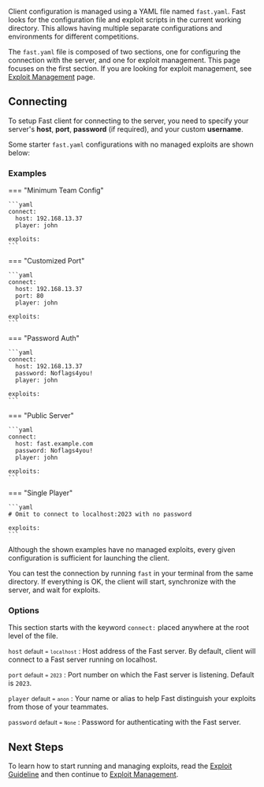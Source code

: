 <script src="https://cdn.jsdelivr.net/npm/asciinema-player@3.5.0/dist/bundle/asciinema-player.min.js"></script>
<link rel="stylesheet" href="https://cdn.jsdelivr.net/npm/asciinema-player@3.5.0/dist/bundle/asciinema-player.min.css">

Client configuration is managed using a YAML file named `fast.yaml`. Fast looks for the configuration file and exploit scripts in the current working directory. This allows having multiple separate configurations and environments for different competitions.

The `fast.yaml` file is composed of two sections, one for configuring the connection with the server, and one for exploit management. This page focuses on the first section. If you are looking for exploit management, see [Exploit Management](exploit-management.md) page.

## Connecting

To setup Fast client for connecting to the server, you need to specify your server's **host**, **port**, **password** (if required), and your custom **username**.

Some starter `fast.yaml` configurations with no managed exploits are shown below:

### Examples

=== "Minimum Team Config"

    ```yaml
    connect:
      host: 192.168.13.37
      player: john

    exploits:
    ```


=== "Customized Port"

    ```yaml
    connect:
      host: 192.168.13.37
      port: 80
      player: john

    exploits:
    ```

=== "Password Auth"

    ```yaml
    connect:
      host: 192.168.13.37
      password: Noflags4you!
      player: john

    exploits:
    ```

=== "Public Server"

    ```yaml
    connect:
      host: fast.example.com
      password: Noflags4you!
      player: john

    exploits:
    ```

=== "Single Player"

    ```yaml
    # Omit to connect to localhost:2023 with no password

    exploits:
    ```

Although the shown examples have no managed exploits, every given configuration is sufficient for launching the client.

You can test the connection by running `fast` in your terminal from the same directory. If everything is OK, the client will start, synchronize with the server, and wait for exploits. 

<div id="client-no-exploits-demo"></div>
<script>
  AsciinemaPlayer.create('/fast/assets/demos/client-no-exploits.cast', document.getElementById('client-no-exploits-demo'), {
      cols: 100,
      rows: 20,
      idleTimeLimit: 2
  });
</script>

### Options

This section starts with the keyword `connect:` placed anywhere at the root level of the file.

`host` <small>default = `localhost`</small>
:   Host address of the Fast server. By default, client will connect to a Fast server running on localhost.

`port` <small>default = `2023`</small>
:   Port number on which the Fast server is listening. Default is `2023`.

`player` <small>default = `anon`</small>
:   Your name or alias to help Fast distinguish your exploits from those of your teammates.

`password` <small>default = `None`</small>
:   Password for authenticating with the Fast server.

## Next Steps

To learn how to start running and managing exploits, read the [Exploit Guideline](exploit-guideline.md) and then continue to [Exploit Management](exploit-management.md).